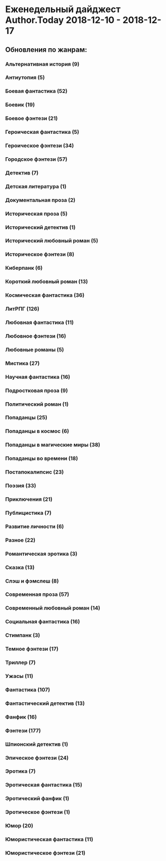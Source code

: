 # Еженедельный дайджест Author.Today 2018-12-10 - 2018-12-17


## Обновления по жанрам:

### Альтернативная история (9)

### Антиутопия (5)

### Боевая фантастика (52)

### Боевик (19)

### Боевое фэнтези (21)

### Героическая фантастика (5)

### Героическое фэнтези (34)

### Городское фэнтези (57)

### Детектив (7)

### Детская литература (1)

### Документальная проза (2)

### Историческая проза (5)

### Исторический детектив (1)

### Исторический любовный роман (5)

### Историческое фэнтези (8)

### Киберпанк (6)

### Короткий любовный роман (13)

### Космическая фантастика (36)

### ЛитРПГ (126)

### Любовная фантастика (11)

### Любовное фэнтези (16)

### Любовные романы (5)

### Мистика (27)

### Научная фантастика (16)

### Подростковая проза (9)

### Политический роман (1)

### Попаданцы (25)

### Попаданцы в космос (6)

### Попаданцы в магические миры (38)

### Попаданцы во времени (18)

### Постапокалипсис (23)

### Поэзия (33)

### Приключения (21)

### Публицистика (7)

### Развитие личности (6)

### Разное (22)

### Романтическая эротика (3)

### Сказка (13)

### Слэш и фэмслеш (8)

### Современная проза (57)

### Современный любовный роман (14)

### Социальная фантастика (16)

### Стимпанк (3)

### Темное фэнтези (17)

### Триллер (7)

### Ужасы (11)

### Фантастика (107)

### Фантастический детектив (13)

### Фанфик (16)

### Фэнтези (177)

### Шпионский детектив (1)

### Эпическое фэнтези (24)

### Эротика (7)

### Эротическая фантастика (15)

### Эротический фанфик (1)

### Эротическое фэнтези (1)

### Юмор (20)

### Юмористическая фантастика (11)

### Юмористическое фэнтези (21)

